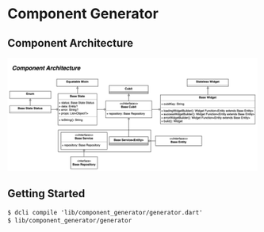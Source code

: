 # Component Generator

## Component Architecture

![Component Architecture](/component_architecture.png)

## Getting Started

```
$ dcli compile 'lib/component_generator/generator.dart'
$ lib/component_generator/generator
```
